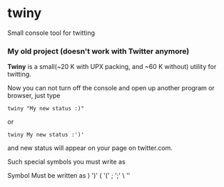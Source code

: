 # twiny

Small console tool for twitting

### My old project (doesn't work with Twitter anymore)

**Twiny** is a small(~20 K with UPX packing, and ~60 K without) utility for twitting.

Now you can not turn off the console and open up another program or browser, just type

```twiny "My new status :)"```

or

```twiny My new status :')'```

and new status will appear on your page on twitter.com.

Such special symbols you must write as 

Symbol Must be written as ) ')' ( '(' ; ';' \ '\'
